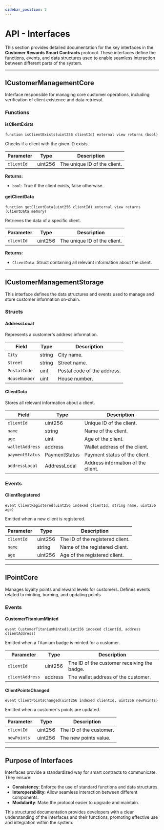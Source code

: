 ```yaml
---
sidebar_position: 2
---
```


# API - Interfaces

This section provides detailed documentation for the key interfaces in the **Customer Rewards Smart Contracts** protocol. These interfaces define the functions, events, and data structures used to enable seamless interaction between different parts of the system.

---

## ICustomerManagementCore

Interface responsible for managing core customer operations, including verification of client existence and data retrieval.

### Functions

#### isClientExists

```solidity
function isClientExists(uint256 clientId) external view returns (bool)
```

Checks if a client with the given ID exists.

| Parameter | Type | Description |
| --------- | ---- | ----------- |
| `clientId` | uint256 | The unique ID of the client. |

**Returns:**  
- `bool`: True if the client exists, false otherwise.

#### getClientData

```solidity
function getClientData(uint256 clientId) external view returns (ClientData memory)
```

Retrieves the data of a specific client.

| Parameter | Type | Description |
| --------- | ---- | ----------- |
| `clientId` | uint256 | The unique ID of the client. |

**Returns:**  
- `ClientData`: Struct containing all relevant information about the client.

---

## ICustomerManagementStorage

This interface defines the data structures and events used to manage and store customer information on-chain.

### Structs

#### AddressLocal

Represents a customer's address information.

| Field | Type | Description |
| ----- | ---- | ----------- |
| `City` | string | City name. |
| `Street` | string | Street name. |
| `PostalCode` | uint | Postal code of the address. |
| `HouseNumber` | uint | House number. |

#### ClientData

Stores all relevant information about a client.

| Field | Type | Description |
| ----- | ---- | ----------- |
| `clientId` | uint256 | Unique ID of the client. |
| `name` | string | Name of the client. |
| `age` | uint | Age of the client. |
| `walletAddress` | address | Wallet address of the client. |
| `paymentStatus` | PaymentStatus | Payment status of the client. |
| `addressLocal` | AddressLocal | Address information of the client. |

### Events

#### ClientRegistered

```solidity
event ClientRegistered(uint256 indexed clientId, string name, uint256 age)
```

Emitted when a new client is registered.

| Parameter | Type | Description |
| --------- | ---- | ----------- |
| `clientId` | uint256 | The ID of the registered client. |
| `name` | string | Name of the registered client. |
| `age` | uint256 | Age of the registered client. |

---

## IPointCore

Manages loyalty points and reward levels for customers. Defines events related to minting, burning, and updating points.

### Events

#### CustomerTitaniumMinted

```solidity
event CustomerTitaniumMinted(uint256 indexed clientId, address clientAddress)
```

Emitted when a Titanium badge is minted for a customer.

| Parameter | Type | Description |
| --------- | ---- | ----------- |
| `clientId` | uint256 | The ID of the customer receiving the badge. |
| `clientAddress` | address | The wallet address of the customer. |

#### ClientPointsChanged

```solidity
event ClientPointsChanged(uint256 indexed clientId, uint256 newPoints)
```

Emitted when a customer's points are updated.

| Parameter | Type | Description |
| --------- | ---- | ----------- |
| `clientId` | uint256 | The ID of the customer. |
| `newPoints` | uint256 | The new points value. |

---

## Purpose of Interfaces

Interfaces provide a standardized way for smart contracts to communicate. They ensure:
- **Consistency**: Enforce the use of standard functions and data structures.
- **Interoperability**: Allow seamless interaction between different components.
- **Modularity**: Make the protocol easier to upgrade and maintain.

This structured documentation provides developers with a clear understanding of the interfaces and their functions, promoting effective use and integration within the system.
